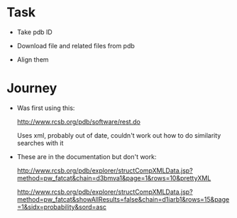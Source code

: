 # Task

- Take pdb ID

- Download file and related files from pdb

- Align them

# Journey

- Was first using this:

  http://www.rcsb.org/pdb/software/rest.do

  Uses xml, probably out of date, couldn't work out how to do similarity searches with it

- These are in the documentation but don't work:

  http://www.rcsb.org/pdb/explorer/structCompXMLData.jsp?method=pw_fatcat&chain=d3bmva1&page=1&rows=10&prettyXML

  http://www.rcsb.org/pdb/explorer/structCompXMLData.jsp?method=pw_fatcat&showAllResults=false&chain=d1iarb1&rows=15&page=1&sidx=probability&sord=asc